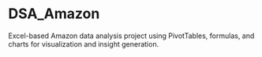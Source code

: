 # DSA_Amazon
Excel-based Amazon data analysis project using PivotTables, formulas, and charts for visualization and insight generation.
